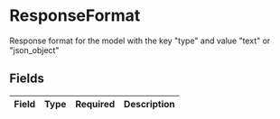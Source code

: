 # ResponseFormat

Response format for the model with the key "type" and value "text" or "json_object"


## Fields

| Field       | Type        | Required    | Description |
| ----------- | ----------- | ----------- | ----------- |